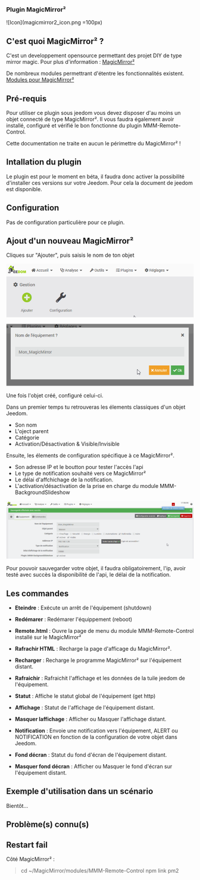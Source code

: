 ### Plugin MagicMirror²

![Icon](magicmirror2_icon.png =100px)

## C'est quoi MagicMirror² ?

C'est un developpement opensource permettant des projet DIY de type mirror magic.
Pour plus d'information : [MagicMirror²](https://magicmirror.builders/)

De nombreux modules permettrant d'étentre les fonctionnalités existent.
[Modules pour MagicMirror²](https://github.com/MichMich/MagicMirror/wiki/3rd-party-modules)

## Pré-requis

Pour utiliser ce plugin sous jeedom vous devez disposer d'au moins un objet connecté de type MagicMirror².
Il vous faudra également avoir installé, configuré et vérifié le bon fonctionne du plugin MMM-Remote-Control.

Cette documentation ne traite en aucun le périmettre du MagicMirror² !

## Intallation du plugin

Le plugin est pour le moment en béta, il faudra donc activer la possibilité d'installer ces versions sur votre Jeedom.
Pour cela la document de jeedom est disponible.

## Configuration

Pas de configuration particulière pour ce plugin.

## Ajout d'un nouveau MagicMirror²

Cliques sur "Ajouter", puis saisis le nom de ton objet

![doc1](images/doc1.png)

![doc2](images/doc2.png)

Une fois l'objet créé, configuré celui-ci.

Dans un premier temps tu retrouveras les élements classiques d'un objet Jeedom.
- Son nom
- L'oject parent
- Catégorie
- Activation/Désactivation  & Visible/Invisible

Ensuite, les élements de configuration spécifique à ce MagicMirror².
- Son adresse IP et le boutton pour tester l'accès  l'api
- Le type de notification souhaité vers ce MagicMirror²
- Le délai d'affchichage de la notification.
- L'activation/désactivation de la prise en charge du module MMM-BackgroundSlideshow

![doc3](images/doc3.png)

Pour pouvoir sauvegarder votre objet, il faudra obligatoirement, l'ip, avoir testé avec succès la disponibilité de l'api, le délai de la notification.

## Les commandes

- **Eteindre** : Exécute un arrêt de l'équipement (shutdown)

- **Redémarer** : Redémarer l'équippement (reboot)

- **Remote.html** : Ouvre la page de menu du module MMM-Remote-Control installé sur le MagicMirror²

- **Rafrachir HTML** : Recharge la page d'afficage du MagicMirror².

- **Recharger** : Recharge le programme MagicMirror² sur l'équipement distant.

- **Rafraichir** : Rafraichit l'affichage et les données de la tuile jeedom de l'équipement.

- **Statut** : Affiche le statut global de l'équipement (get http)

- **Affichage** : Statut de l'affichage de l'équipement distant.

- **Masquer laffichage** : Afficher ou Masquer l'affichage distant.

- **Notification** : Envoie une notification vers l'équipement, ALERT ou NOTIFICATION en fonction de la configuration de votre objet dans Jeedom.

- **Fond décran** : Statut du fond d'écran de l'équipement distant.

- **Masquer fond décran** : Afficher ou Masquer le fond d'écran sur l'équipement distant.


## Exemple d'utilisation dans un scénario

Bientôt...

## Problème(s) connu(s)

## Restart fail

Côté MagicMirror² :
>cd ~/MagicMirror/modules/MMM-Remote-Control
>npm link pm2


